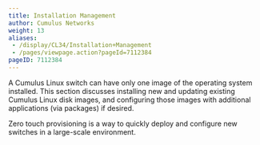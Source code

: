 ```yaml
---
title: Installation Management
author: Cumulus Networks
weight: 13
aliases:
 - /display/CL34/Installation+Management
 - /pages/viewpage.action?pageId=7112384
pageID: 7112384
---
```

A Cumulus Linux switch can have only one image of the operating system
installed. This section discusses installing new and updating existing
Cumulus Linux disk images, and configuring those images with additional
applications (via packages) if desired.

Zero touch provisioning is a way to quickly deploy and configure new
switches in a large-scale environment.
